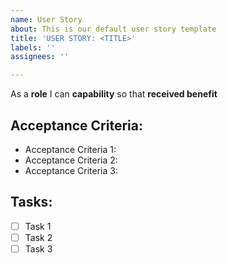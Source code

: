 ```yaml
---
name: User Story
about: This is our default user story template
title: 'USER STORY: <TITLE>'
labels: ''
assignees: ''

---
```


As a **role** I can **capability** so that **received benefit**

## Acceptance Criteria:
* Acceptance Criteria 1:
* Acceptance Criteria 2:
* Acceptance Criteria 3:

## Tasks:
- [ ] Task 1
- [ ] Task 2
- [ ] Task 3
